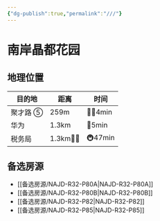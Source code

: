 ```yaml
---
{"dg-publish":true,"permalink":"///"}
---
```



# 南岸晶都花园

## 地理位置

| 目的地   | 距离       | 时间      |
| -------- | ---------- | --------- |
| 聚才路 ⑤ | 259m       | 🚶‍♂️4min |
| 华为     | 1.3km      | 🛵5min    |
| 税务局   | 1.3km🚶‍♂️ | 🚇47min   |

## 备选房源

- [[备选房源/NAJD-R32-P80A\|NAJD-R32-P80A]]
- [[备选房源/NAJD-R32-P80B\|NAJD-R32-P80B]]
- [[备选房源/NAJD-R32-P82\|NAJD-R32-P82]]
- [[备选房源/NAJD-R32-P85\|NAJD-R32-P85]]

